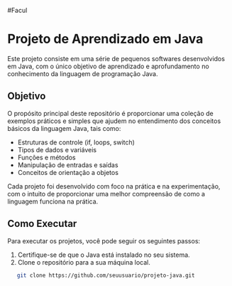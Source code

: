 #F a c u l 


# Projeto de Aprendizado em Java

Este projeto consiste em uma série de pequenos softwares desenvolvidos em Java, com o único objetivo de aprendizado e aprofundamento no conhecimento da linguagem de programação Java.

## Objetivo

O propósito principal deste repositório é proporcionar uma coleção de exemplos práticos e simples que ajudem no entendimento dos conceitos básicos da linguagem Java, tais como:

- Estruturas de controle (if, loops, switch)
- Tipos de dados e variáveis
- Funções e métodos
- Manipulação de entradas e saídas
- Conceitos de orientação a objetos

Cada projeto foi desenvolvido com foco na prática e na experimentação, com o intuito de proporcionar uma melhor compreensão de como a linguagem funciona na prática.

## Como Executar

Para executar os projetos, você pode seguir os seguintes passos:

1. Certifique-se de que o Java está instalado no seu sistema.
2. Clone o repositório para a sua máquina local.
   
  
```bash
   git clone https://github.com/seuusuario/projeto-java.git
 
